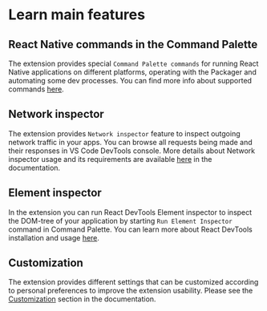 # Learn main features
## React Native commands in the Command Palette
The extension provides special `Command Palette commands` for running React Native applications on different platforms, operating with the Packager and automating some dev processes. You can find more info about supported commands [here](https://github.com/microsoft/vscode-react-native#react-native-commands-in-the-command-palette).
## Network inspector
The extension provides `Network inspector` feature to inspect outgoing network traffic in your apps. You can browse all requests being made and their responses in VS Code DevTools console. More details about Network inspector usage and its requirements are available [here](https://github.com/microsoft/vscode-react-native#network-inspector) in the documentation.
## Element inspector
In the extension you can run React DevTools Element inspector to inspect the DOM-tree of your application by starting `Run Element Inspector` command in Command Palette. You can learn more about React DevTools installation and usage [here](https://github.com/microsoft/vscode-react-native#element-inspector).
## Customization
The extension provides different settings that can be customized according to personal preferences to improve the extension usability. Please see the [Customization](https://github.com/microsoft/vscode-react-native#customization) section in the documentation.